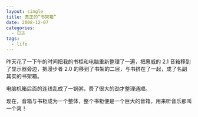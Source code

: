 ```yaml
---
layout: single
title: 真正的“书架箱”
date: 2008-12-07
categories:
  - 日志
tags:
  - life
---
```


昨天花了一下午的时间把我的书柜和电脑重新整理了一遍，把惠威的 2.1 音箱移到了显示器旁边，把漫步者 2.0 的移到了书架的二层，与书挤在了一起，成了名副其实的书架箱。

电脑机箱后面的连线乱成了一锅粥，费了很大的劲才整理通顺。

现在，音箱与书柜成为一个整体，整个书柜便是一个巨大的音箱，用来听音乐那叫一个爽！
